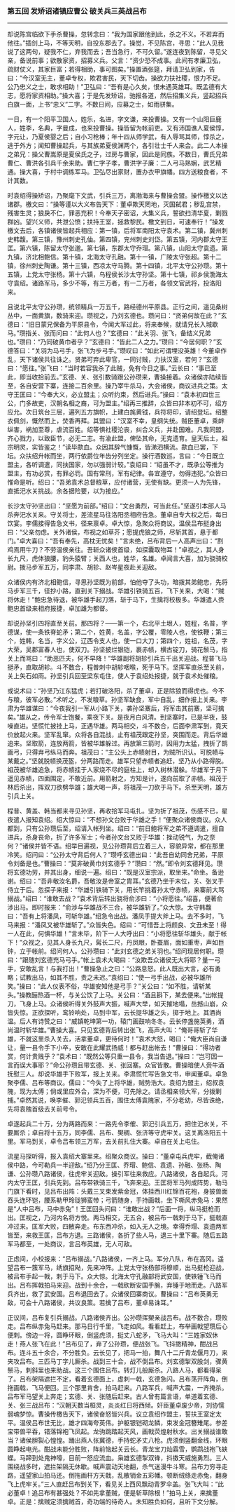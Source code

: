### 第五回 发矫诏诸镇应曹公 破关兵三英战吕布
---

却说陈宫临欲下手杀曹操，忽转念曰：“我为国家跟他到此，杀之不义。不若弃而他往。”插剑上马，不等天明，自投东郡去了。操觉，不见陈宫，寻思：“此人见我说了这两句，疑我不仁，弃我而去；吾当急行，不可久留。”遂连夜到陈留，寻见父亲，备说前事；欲散家资，招募义兵。父言：“资少恐不成事。此间有孝廉卫弘，疏财仗义，其家巨富；若得相助，事可图矣。”操置酒张筵，拜请卫弘到家，告曰：“今汉室无主，董卓专权，欺君害民，天下切齿。操欲力扶社稷，恨力不足。公乃忠义之士，敢求相助！”卫弘曰：“吾有是心久矣，恨未遇英雄耳。既孟德有大志，愿将家资相助。”操大喜；于是先发矫诏，驰报各道，然后招集义兵，竖起招兵白旗一面，上书“忠义”二字。不数日间，应募之士，如雨骈集。  

一日，有一个阳平卫国人，姓乐，名进，字文谦，来投曹操。又有一个山阳巨鹿人，姓李，名典，字曼成，也来投曹操。操皆留为帐前吏。又有沛国谯人夏侯惇，字元让，乃夏侯婴之后；自小习枪棒；年十四从师学武，有人辱骂其师，惇杀之，逃于外方；闻知曹操起兵，与其族弟夏侯渊两个，各引壮士千人来会。此二人本操之弟兄：操父曹嵩原是夏侯氏之子，过房与曹家，因此是同族。不数日，曹氏兄弟曹仁、曹洪各引兵千余来助。曹仁字子孝，曹洪字子廉：二人弓马熟娴，武艺精通。操大喜，于村中调练军马。卫弘尽出家财，置办衣甲旗幡。四方送粮食者，不计其数。  

时袁绍得操矫诏，乃聚麾下文武，引兵三万，离渤海来与曹操会盟。操作檄文以达诸郡。檄文曰：“操等谨以大义布告天下：董卓欺天罔地，灭国弑君；秽乱宫禁，残害生灵；狼戾不仁，罪恶充积！今奉天子密诏，大集义兵，誓欲扫清华夏，剿戮群凶。望兴义师，共泄公愤；扶持王室，拯救黎民。檄文到日，可速奉行！”操发檄文去后，各镇诸侯皆起兵相应：第一镇，后将军南阳太守袁术。第二镇，冀州刺史韩馥。第三镇，豫州刺史孔伷。第四镇，兖州刺史刘岱。第五镇，河内郡太守王匡。第六镇，陈留太守张邈。第七镇，东郡太守乔瑁。第八镇，山阳太守袁遗。第九镇，济北相鲍信。第十镇，北海太守孔融。第十一镇，广陵太守张超。第十二镇，徐州刺史陶谦。第十三镇，西凉太守马腾。第十四镇，北平太守公孙瓒。第十五镇，上党太守张杨。第十六镇，乌程侯长沙太守孙坚。第十七镇，祁乡侯渤海太守袁绍。诸路军马，多少不等，有三万者，有一二万者，各领文官武将，投洛阳来。  

且说北平太守公孙瓒，统领精兵一万五千，路经德州平原县。正行之间，遥见桑树丛中，一面黄旗，数骑来迎。瓒视之，乃刘玄德也。瓒问曰：“贤弟何故在此？”玄德曰：“旧日蒙兄保备为平原县令，今闻大军过此，将来奉候，就请兄长入城歇马。”瓒指关、张而问曰：“此何人也？”玄德曰：“此关羽、张飞，备结义兄弟也。”瓒曰：“乃同破黄巾者乎？”玄德曰：“皆此二人之力。”瓒曰：“今居何职？”玄德答曰：“关羽为马弓手，张飞为步弓手。”瓒叹曰：“如此可谓埋没英雄！今董卓作乱，天下诸侯共往诛之。贤弟可弃此卑官，一同讨贼，力扶汉室，若何？”玄德曰：“愿往。”张飞曰：“当时若容我杀了此贼，免有今日之事。”云长曰：“事已至此，即当收拾前去。”玄德、关、张引数骑跟公孙瓒来，曹操接着。众诸侯亦陆续皆至，各自安营下寨，连接二百余里。操乃宰牛杀马，大会诸侯，商议进兵之策。太守王匡曰：“今奉大义，必立盟主；众听约束，然后进兵。”操曰：“袁本初四世三公，门多故吏，汉朝名相之裔，可为盟主。”绍再三推辞，众皆曰非本初不可，绍方应允。次日筑台三层，遍列五方旗帜，上建白旄黄钺，兵符将印，请绍登坛。绍整衣佩剑，慨然而上，焚香再拜。其盟曰：“汉室不幸，皇纲失统。贼臣董卓，乘衅纵害，祸加至尊，虐流百姓。绍等惧社稷沦丧，纠合义兵，并赴国难。凡我同盟，齐心戮力，以致臣节，必无二志。有渝此盟，俾坠其命，无克遗育。皇天后土，祖宗明灵，实皆鉴之！”读毕歃血。众因其辞气慷慨，皆涕泗横流。歃血已罢，下坛。众扶绍升帐而坐，两行依爵位年齿分列坐定。操行酒数巡，言曰：“今日既立盟主，各听调遣，同扶国家，勿以强弱计较。”袁绍曰：“绍虽不才，既承公等推为盟主，有功必赏，有罪必罚。国有常刑，军有纪律。各宜遵守，勿得违犯。”众皆曰惟命是听。绍曰：“吾弟袁术总督粮草，应付诸营，无使有缺。更须一人为先锋，直抵汜水关挑战。余各据险要，以为接应。”  

长沙太守孙坚出曰：“坚愿为前部。”绍曰：“文台勇烈，可当此任。”坚遂引本部人马杀奔汜水关来。守关将士，差流星马往洛阳丞相府告急。董卓自专大权之后，每日饮宴。李儒接得告急文书，径来禀卓。卓大惊，急聚众将商议。温侯吕布挺身出曰：“父亲勿虑。关外诸侯，布视之如草芥；愿提虎狼之师，尽斩其首，悬于都门。”卓大喜曰：“吾有奉先，高枕无忧矣！”言未绝，吕布背后一人高声出曰：“割鸡焉用牛刀？不劳温侯亲往。吾斩众诸侯首级，如探囊取物耳！”卓视之，其人身长九尺，虎体狼腰，豹头猿臂；关西人也，姓华，名雄。卓闻言大喜，加为骁骑校尉。拨马步军五万，同李肃、胡轸、赵岑星夜赴关迎敌。  

众诸侯内有济北相鲍信，寻思孙坚既为前部，怕他夺了头功，暗拨其弟鲍忠，先将马步军三千，径抄小路，直到关下搦战。华雄引铁骑五百，飞下关来，大喝：“贼将休走！”鲍忠急待退，被华雄手起刀落，斩于马下，生擒将校极多。华雄遣人赍鲍忠首级来相府报捷，卓加雄为都督。  

却说孙坚引四将直至关前。那四将？——第一个，右北平土垠人，姓程，名普，字德谋，使一条铁脊蛇矛；第二个，姓黄，名盖，字公覆，零陵人也，使铁鞭；第三个，姓韩，名当，字义公，辽西令支人也，使一口大刀；第四个，姓祖，名茂，字大荣，吴郡富春人也，使双刀。孙坚披烂银铠，裹赤帻，横古锭刀，骑花鬃马，指关上而骂曰：“助恶匹夫，何不早降！”华雄副将胡轸引兵五千出关迎战。程普飞马挺矛，直取胡轸。斗不数合，程普刺中胡轸咽喉，死于马下。坚挥军直杀至关前，关上矢石如雨。孙坚引兵回至梁东屯住，使人于袁绍处报捷，就于袁术处催粮。  

或说术曰：“孙坚乃江东猛虎；若打破洛阳，杀了董卓，正是除狼而得虎也。今不与粮，彼军必散。”术听之，不发粮草。孙坚军缺食，军中自乱，细作报上关来。李肃为华雄谋曰：“今夜我引一军从小路下关，袭孙坚寨后，将军击其前寨，坚可擒矣。”雄从之，传令军士饱餐，乘夜下关。是夜月白风清。到坚寨时，已是半夜，鼓噪直进。坚慌忙披挂上马，正遇华雄。两马相交，斗不数合，后面李肃军到，竟天价放起火来。坚军乱窜。众将各自混战，止有祖茂跟定孙坚，突围而走。背后华雄追来。坚取箭，连放两箭，皆被华雄躲过。再放第三箭时，因用力太猛，拽折了鹊画弓，只得弃弓纵马而奔。祖茂曰：“主公头上赤帻射目，为贼所识认。可脱帻与某戴之。”坚就脱帻换茂盔，分两路而走。雄军只望赤帻者追赶，坚乃从小路得脱。祖茂被华雄追急，将赤帻挂于人家烧不尽的庭柱上，却入树林潜躲。华雄军于月下遥见赤帻，四面围定，不敢近前。用箭射之，方知是计，遂向前取了赤帻。祖茂于林后杀出，挥双刀欲劈华雄；雄大喝一声，将祖茂一刀砍于马下。杀至天明，雄方引兵上关。  

程普、黄盖、韩当都来寻见孙坚，再收拾军马屯扎。坚为折了祖茂，伤感不已，星夜遣人报知袁绍。绍大惊曰：“不想孙文台败于华雄之手！”便聚众诸侯商议。众人都到，只有公孙瓒后至，绍请入帐列坐。绍曰：“前日鲍将军之弟不遵调遣，擅自进兵，杀身丧命，折了许多军士；今者孙文台又败于华雄：挫动锐气，为之奈何？”诸侯并皆不语。绍举目遍视，见公孙瓒背后立着三人，容貌异常，都在那里冷笑。绍问曰：“公孙太守背后何人？”瓒呼玄德出曰：“此吾自幼同舍兄弟，平原令刘备是也。”曹操曰：“莫非破黄巾刘玄德乎？”瓒曰：“然。”即令刘玄德拜见。瓒将玄德功劳，并其出身，细说一遍。绍曰：“既是汉室宗派，取坐来。”命坐。备逊谢。绍曰：“吾非敬汝名爵，吾敬汝是帝室之胄耳。”玄德乃坐于末位，关、张叉手侍立于后。忽探子来报：“华雄引铁骑下关，用长竿挑着孙太守赤帻，来寨前大骂搦战。”绍曰：“谁敢去战？”袁术背后转出骁将俞涉曰：“小将愿往。”绍喜，便著俞涉出马。即时报来：“俞涉与华雄战不三合，被华雄斩了。”众大惊。太守韩馥曰：“吾有上将潘凤，可斩华雄。”绍急令出战。潘凤手提大斧上马。去不多时，飞马来报：“潘凤又被华雄斩了。”众皆失色。绍曰：“可惜吾上将颜良、文丑未至！得一人在此，何惧华雄！”言未毕，阶下一人大呼出曰：“小将愿往斩华雄头，献于帐下！”众视之，见其人身长九尺，髯长二尺，丹凤眼，卧蚕眉，面如重枣，声如巨钟，立于帐前。绍问何人。公孙瓒曰：“此刘玄德之弟关羽也。”绍问现居何职。瓒曰：“跟随刘玄德充马弓手。”帐上袁术大喝曰：“汝欺吾众诸侯无大将耶？量一弓手，安敢乱言！与我打出！”曹操急止之曰：“公路息怒。此人既出大言，必有勇略；试教出马，如其不胜，责之未迟。”袁绍曰：“使一弓手出战，必被华雄所笑。”操曰：“此人仪表不俗，华雄安知他是弓手？”关公曰：“如不胜，请斩某头。”操教酾热酒一杯，与关公饮了上马。关公曰：“酒且斟下，某去便来。”出帐提刀，飞身上马。众诸侯听得关外鼓声大振，喊声大举，如天摧地塌，岳撼山崩，众皆失惊。正欲探听，鸾铃响处，马到中军，云长提华雄之头，掷于地上。其酒尚温。后人有诗赞之曰：“威镇乾坤第一功，辕门画鼓响冬冬。云长停盏施英勇，酒尚温时斩华雄。”曹操大喜。只见玄德背后转出张飞，高声大叫：“俺哥哥斩了华雄，不就这里杀入关去，活拿董卓，更待何时！”袁术大怒，喝曰：“俺大臣尚自谦让，量一县令手下小卒，安敢在此耀武扬威！都与赶出帐去！”曹操曰：“得功者赏，何计贵贱乎？”袁术曰：“既然公等只重一县令，我当告退。”操曰：“岂可因一言而误大事耶？”命公孙瓒且带玄德、关、张回寨。众官皆散。曹操暗使人赍牛酒抚慰三人。却说华雄手下败军，报上关来。李肃慌忙写告急文书，申闻董卓。卓急聚李儒、吕布等商议。儒曰：“今失了上将华雄，贼势浩大。袁绍为盟主，绍叔袁隗，现为太傅；倘或里应外合，深为不便，可先除之。请丞相亲领大军，分拨剿捕。”卓然其说，唤李催、郭汜领兵五百，围住太傅袁隗家，不分老幼，尽皆诛绝，先将袁隗首级去关前号令。  

卓遂起兵二十万，分为两路而来：一路先令李傕、郭汜引兵五万，把住汜水关，不要厮杀；卓自将十五万，同李儒、吕布、樊稠、张济等守虎牢关。这关离洛阳五十里。军马到关，卓令吕布领三万军，去关前扎住大寨。卓自在关上屯住。  

流星马探听得，报入袁绍大寨里来。绍聚众商议。操曰：“董卓屯兵虎牢，截俺诸侯中路，今可勒兵一半迎敌。”绍乃分王匡、乔瑁、鲍信、袁遗、孙融、张杨、陶谦、公孙瓒八路诸侯，往虎牢关迎敌。操引军往来救应。八路诸侯，各自起兵。河内太守王匡，引兵先到。吕布带铁骑三千，飞奔来迎。王匡将军马列成阵势，勒马门旗下看时，见吕布出阵：头戴三叉束发紫金冠，体挂西川红锦百花袍，身披兽面吞头连环铠，腰系勒甲玲珑狮蛮带；弓箭随身，手持画戟，坐下嘶风赤兔马：果然是“人中吕布，马中赤兔”！王匡回头问曰：“谁敢出战？”后面一将，纵马挺枪而出。匡视之，乃河内名将方悦。两马相交，无五合，被吕布一戟刺于马下，挺戟直冲过来。匡军大败，四散奔走。布东西冲杀，如入无人之境。幸得乔瑁、袁遗两军皆至，来救王匡，吕布方退。三路诸侯，各折了些人马，退三十里下寨。随后五路军马都至，一处商议，言吕布英雄，无人可敌。  

正虑间，小校报来：“吕布搦战。”八路诸侯，一齐上马。军分八队，布在高冈。遥望吕布一簇军马，绣旗招飐，先来冲阵。上党太守张杨部将穆顺，出马挺枪迎战，被吕布手起一戟，刺于马下。众大惊。北海太守孔融部将武安国，使铁锤飞马而出。吕布挥戟拍马来迎。战到十余合，一戟砍断安国手腕，弃锤于地而走。八路军兵齐出，救了武安国。吕布退回去了。众诸侯回寨商议。曹操曰：“吕布英勇无敌，可会十八路诸侯，共议良策。若擒了吕布，董卓易诛耳。”  

正议间，吕布复引兵搦战。八路诸侯齐出。公孙瓒挥槊亲战吕布。战不数合，瓒败走。吕布纵赤兔马赶来。那马日行千里，飞走如风。看看赶上，布举画戟望瓒后心便刺。傍边一将，圆睁环眼，倒竖虎须，挺丈八蛇矛，飞马大叫：“三姓家奴休走！燕人张飞在此！”吕布见了，弃了公孙瓒，便战张飞。飞抖擞精神，酣战吕布。连斗五十余合，不分胜负。云长见了，把马一拍，舞八十二斤青龙偃月刀，来夹攻吕布。三匹马丁字儿厮杀。战到三十合，战不倒吕布。刘玄德掣双股剑，骤黄鬃马，刺斜里也来助战。这三个围住吕布。转灯儿般厮杀。八路人马，都看得呆了。吕布架隔遮拦不定，看着玄德面上，虚刺一戟，玄德急闪。吕布荡开阵角，倒拖画戟，飞马便回。三个那里肯舍，拍马赶来。八路军兵，喊声大震，一齐掩杀。吕布军马望关上奔走；玄德、关、张随后赶来。古人曾有篇言语，单道着玄德、关、张三战吕布：“汉朝天数当桓灵，炎炎红日将西倾。奸臣董卓废少帝，刘协懦弱魂梦惊。曹操传檄告天下，诸侯奋怒皆兴兵。议立袁绍作盟主，誓扶王室定太平。温侯吕布世无比，雄才四海夸英伟。护躯银铠砌龙鳞，束发金冠簪雉尾。参差宝带兽平吞，错落锦袍飞凤起。龙驹跳踏起天风，画戟荧煌射秋水。出关搦战谁敢当？诸侯胆裂心惶惶。踊出燕人张冀德，手持蛇矛丈八枪。虎须倒竖翻金线，环眼圆睁起电光。酣战未能分胜败，阵前恼起关云长。青龙宝刀灿霜雪，鹦鹉战袍飞蛱蝶。马蹄到处鬼神嚎，目前一怒应流血。枭雄玄德掣双锋，抖擞天威施勇烈。三人围绕战多时，遮拦架隔无休歇。喊声震动天地翻，杀气迷漫牛斗寒。吕布力穷寻走路，遥望家山拍马还。倒拖画杆方天戟，乱散销金五彩幡。顿断绒绦走赤兔，翻身飞上虎牢关。”三人直赶吕布到关下，看见关上西风飘动青罗伞盖。张飞大叫：“此必董卓！追吕布有甚强处？不如先拿董贼，便是斩草除根！”拍马上关，来擒董卓。正是：擒贼定须擒贼首，奇功端的待奇人。未知胜负如何，且听下文分解。  
